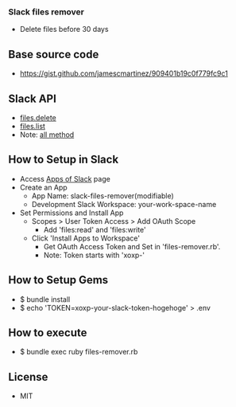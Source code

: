 ### Slack files remover
* Delete files before 30 days

## Base source code
* https://gist.github.com/jamescmartinez/909401b19c0f779fc9c1

## Slack API
* [files.delete](https://api.slack.com/methods/files.delete)
* [files.list](https://api.slack.com/methods/files.list)
* Note: [all method](https://api.slack.com/methods)

## How to Setup in Slack
* Access [Apps of Slack](https://api.slack.com/apps) page
* Create an App
  * App Name: slack-files-remover(modifiable)
  * Development Slack Workspace: your-work-space-name
* Set Permissions and Install App
  * Scopes > User Token Access > Add OAuth Scope
    * Add 'files:read' and 'files:write'
  * Click 'Install Apps to Workspace'
    * Get OAuth Access Token and Set in 'files-remover.rb'.
    * Note: Token starts with 'xoxp-'

## How to Setup Gems
* $ bundle install
* $ echo 'TOKEN=xoxp-your-slack-token-hogehoge' > .env

## How to execute
* $ bundle exec ruby files-remover.rb

## License
* MIT
